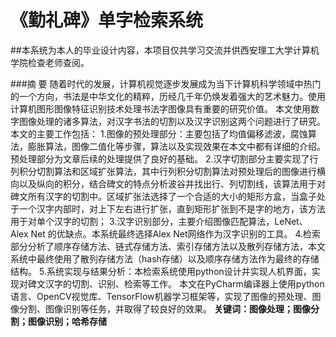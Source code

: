 # 《勤礼碑》单字检索系统

##本系统为本人的毕业设计内容，本项目仅共学习交流并供西安理工大学计算机学院检查老师查阅。

###摘  要
  随着时代的发展，计算机视觉逐步发展成为当下计算机科学领域中热门的一个方向，书法是中华文化的精粹，历经几千年仍焕发着强大的艺术魅力。使用计算机图形图像特征识别技术处理书法字图像具有重要的研究价值。
  本文使用数字图像处理的诸多算法，对汉字书法的切割以及汉字识别这两个问题进行了研究。本文的主要工作包括：
  1.图像的预处理部分：主要包括了均值偏移滤波，腐蚀算法，膨胀算法，图像二值化等步骤，算法以及实现效果在本文中都有详细的介绍。预处理部分为文章后续的处理提供了良好的基础。
  2.汉字切割部分主要实现了行列积分切割算法和区域扩张算法，其中行列积分切割算法对预处理后的图像进行横向以及纵向的积分，结合碑文的特点分析波谷并找出行、列切割线，该算法用于对碑文所有汉字的切割中。区域扩张法选择了一个合适的大小的矩形方盒，当盒子处于一个汉字内部时，对上下左右进行扩张，直到矩形扩张到不是字的地方，该方法用于对单个汉字的切割；
  3.汉字识别部分，主要介绍图像匹配算法，LeNet、Alex Net 的优缺点。本系统最终选择Alex Net网络作为汉字识别的工具。
  4.检索部分分析了顺序存储方法、链式存储方法、索引存储方法以及散列存储方法，本文系统中最终使用了散列存储方法（hash存储）以及顺序存储方法作为最终的存储结构。
  5.系统实现与结果分析：本检索系统使用python设计并实现人机界面，实现对碑文汉字的切割、识别、检索等工作。
本文在PyCharm编译器上使用python语言、OpenCV视觉库、TensorFlow机器学习框架等，实现了图像的预处理、图像分割、图像识别等任务，并取得了较良好的效果。
  **关键词：图像处理；图像分割；图像识别；哈希存储**

